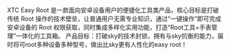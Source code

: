 XTC Easy Root 是一款面向安卓设备用户的便捷化工具类产品，核心目标是打破传统 Root 操作的技术壁垒，让普通用户无需专业知识，通过“一键操作”即可完成安卓设备的 Root 权限获取，同时集成多样化实用功能，打造“Root工具+手表管理”一体化的工具箱。
产品目标：打破sky的技术封锁，拥有与sky抗衡的能力，届时将可root多种设备多种型号，做出比sky更有人性化的easy root！
